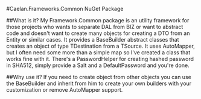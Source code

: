 #Caelan.Frameworks.Common NuGet Package

##What is it?
My Framework.Common package is an utility framework for those projects who wants to separate DAL from BIZ or want to abstract code and doesn't want to create many objects for creating a DTO from an Entity or similar cases. It provides a BaseBuilder abstract classes that creates an object of type TDestination from a TSource. It uses AutoMapper, but I often need some more than a simple map so I've created a class that works fine with it. There's a PasswordHelper for creating hashed password in SHA512, simply provide a Salt and a DefaultPassword and you're done.

##Why use it?
If you need to create object from other objects you can use the BaseBuilder and inherit from him to create your own builders with your customization or remove AutoMapper support.
